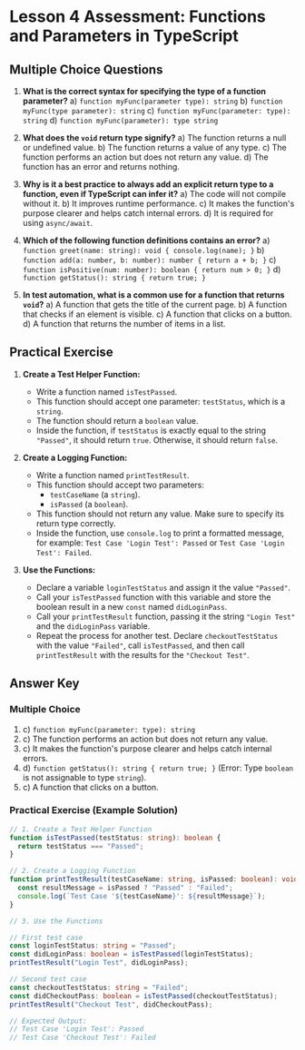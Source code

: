 # Lesson 4 Assessment: Functions and Parameters in TypeScript

## Multiple Choice Questions

1.  **What is the correct syntax for specifying the type of a function parameter?**
    a)  `function myFunc(parameter type): string`
    b)  `function myFunc(type parameter): string`
    c)  `function myFunc(parameter: type): string`
    d)  `function myFunc(parameter): type string`

2.  **What does the `void` return type signify?**
    a)  The function returns a null or undefined value.
    b)  The function returns a value of any type.
    c)  The function performs an action but does not return any value.
    d)  The function has an error and returns nothing.

3.  **Why is it a best practice to always add an explicit return type to a function, even if TypeScript can infer it?**
    a)  The code will not compile without it.
    b)  It improves runtime performance.
    c)  It makes the function's purpose clearer and helps catch internal errors.
    d)  It is required for using `async/await`.

4.  **Which of the following function definitions contains an error?**
    a)  `function greet(name: string): void { console.log(name); }`
    b)  `function add(a: number, b: number): number { return a + b; }`
    c)  `function isPositive(num: number): boolean { return num > 0; }`
    d)  `function getStatus(): string { return true; }`

5.  **In test automation, what is a common use for a function that returns `void`?**
    a)  A function that gets the title of the current page.
    b)  A function that checks if an element is visible.
    c)  A function that clicks on a button.
    d)  A function that returns the number of items in a list.

## Practical Exercise

1.  **Create a Test Helper Function:**
    -   Write a function named `isTestPassed`.
    -   This function should accept one parameter: `testStatus`, which is a `string`.
    -   The function should return a `boolean` value.
    -   Inside the function, if `testStatus` is exactly equal to the string `"Passed"`, it should return `true`. Otherwise, it should return `false`.

2.  **Create a Logging Function:**
    -   Write a function named `printTestResult`.
    -   This function should accept two parameters:
        -   `testCaseName` (a `string`).
        -   `isPassed` (a `boolean`).
    -   This function should not return any value. Make sure to specify its return type correctly.
    -   Inside the function, use `console.log` to print a formatted message, for example: `Test Case 'Login Test': Passed` or `Test Case 'Login Test': Failed`.

3.  **Use the Functions:**
    -   Declare a variable `loginTestStatus` and assign it the value `"Passed"`.
    -   Call your `isTestPassed` function with this variable and store the boolean result in a new `const` named `didLoginPass`.
    -   Call your `printTestResult` function, passing it the string `"Login Test"` and the `didLoginPass` variable.
    -   Repeat the process for another test. Declare `checkoutTestStatus` with the value `"Failed"`, call `isTestPassed`, and then call `printTestResult` with the results for the `"Checkout Test"`.

## Answer Key

### Multiple Choice
1.  c) `function myFunc(parameter: type): string`
2.  c) The function performs an action but does not return any value.
3.  c) It makes the function's purpose clearer and helps catch internal errors.
4.  d) `function getStatus(): string { return true; }` (Error: Type `boolean` is not assignable to type `string`).
5.  c) A function that clicks on a button.

### Practical Exercise (Example Solution)
```typescript
// 1. Create a Test Helper Function
function isTestPassed(testStatus: string): boolean {
  return testStatus === "Passed";
}

// 2. Create a Logging Function
function printTestResult(testCaseName: string, isPassed: boolean): void {
  const resultMessage = isPassed ? "Passed" : "Failed";
  console.log(`Test Case '${testCaseName}': ${resultMessage}`);
}

// 3. Use the Functions

// First test case
const loginTestStatus: string = "Passed";
const didLoginPass: boolean = isTestPassed(loginTestStatus);
printTestResult("Login Test", didLoginPass);

// Second test case
const checkoutTestStatus: string = "Failed";
const didCheckoutPass: boolean = isTestPassed(checkoutTestStatus);
printTestResult("Checkout Test", didCheckoutPass);

// Expected Output:
// Test Case 'Login Test': Passed
// Test Case 'Checkout Test': Failed